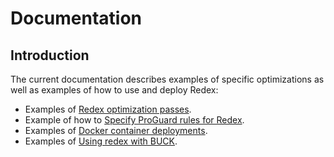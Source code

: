 # Documentation

## Introduction
The current documentation describes examples of specific optimizations as well as examples of how to use
and deploy Redex:
* Examples of [Redex optimization passes](examples/README.md).
* Example of how to [Specify ProGuard rules for Redex](examples/ProguardExample/README.md).
* Examples of [Docker container deployments](docker.md).
* Examples of [Using redex with BUCK](buck.md).
